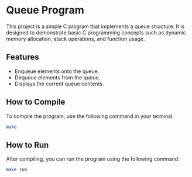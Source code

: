 # Queue Program

This project is a simple C program that implements a queue structure. It is designed to demonstrate basic C programming concepts such as dynamic memory allocation, stack operations, and function usage.

## Features

- Enqueue elements onto the queue.
- Dequeue elements from the queue.
- Displays the current queue contents.

## How to Compile

To compile the program, use the following command in your terminal:

```bash
make
```

## How to Run

After compiling, you can run the program using the following command:

```bash
make run
```
